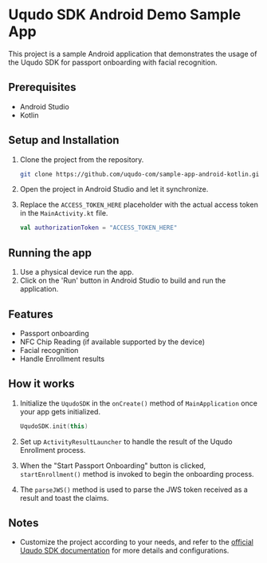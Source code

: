 # Uqudo SDK Android Demo Sample App

This project is a sample Android application that demonstrates the usage of the Uqudo SDK for passport onboarding with facial recognition.

## Prerequisites

- Android Studio
- Kotlin

## Setup and Installation

1. Clone the project from the repository.

    ```sh
    git clone https://github.com/uqudo-com/sample-app-android-kotlin.git
    ```

2. Open the project in Android Studio and let it synchronize.

3. Replace the `ACCESS_TOKEN_HERE` placeholder with the actual access token in the `MainActivity.kt` file.

    ```kotlin
    val authorizationToken = "ACCESS_TOKEN_HERE"
    ```

## Running the app

1. Use a physical device run the app.
2. Click on the 'Run' button in Android Studio to build and run the application.

## Features

- Passport onboarding
- NFC Chip Reading (if available supported by the device)
- Facial recognition
- Handle Enrollment results

## How it works

1. Initialize the `UqudoSDK` in the `onCreate()` method of `MainApplication` once your app gets initialized.

    ```kotlin
    UqudoSDK.init(this)
    ```

2. Set up `ActivityResultLauncher` to handle the result of the Uqudo Enrollment process.

3. When the "Start Passport Onboarding" button is clicked, `startEnrollment()` method is invoked to begin the onboarding process.

4. The `parseJWS()` method is used to parse the JWS token received as a result and toast the claims.

## Notes

- Customize the project according to your needs, and refer to the [official Uqudo SDK documentation](http://docs.uqudo.com/docs/) for more details and configurations.
